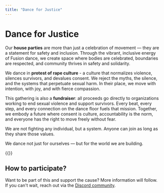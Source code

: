 ```yaml
---
title: "Dance for Justice"
---
```


# Dance for Justice

Our **house parties** are more than just a celebration of movement — they are a statement for safety and inclusion. Through the vibrant, inclusive energy of Fusion dance, we create space where bodies are celebrated, boundaries are respected, and community thrives in safety and solidarity.

We dance in **protest of rape culture** - a culture that normalizes violence, silences survivors, and devalues consent. We reject the myths, the silence, and the systems that perpetuate sexual harm. In their place, we move with intention, with joy, and with fierce compassion.

This gathering is also a **fundraiser**: all proceeds go directly to organizations working to end sexual violence and support survivors. Every beat, every step, and every connection on the dance floor fuels that mission. Together, we embody a future where consent is culture, accountability is the norm, and everyone has the right to move freely without fear.

We are not fighting any individual, but a system. Anyone can join as long as they share those values.

We dance not just for ourselves — but for the world we are building.

{{<localevents section="dance-for-justice" onboarding="false">}}

## How to participate?

Want to be part of this and support the cause?
More information will follow.
If you can't wait, reach out via the [Discord community](https://discord.gg/28ej3V2vQG).

